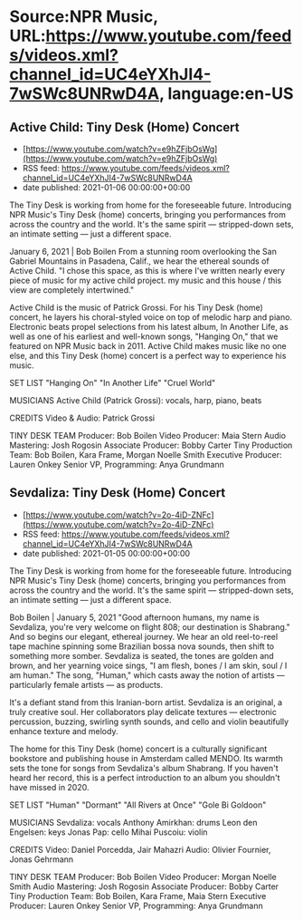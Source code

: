 # Source:NPR Music, URL:https://www.youtube.com/feeds/videos.xml?channel_id=UC4eYXhJI4-7wSWc8UNRwD4A, language:en-US

## Active Child: Tiny Desk (Home) Concert
 - [https://www.youtube.com/watch?v=e9hZFjbOsWg](https://www.youtube.com/watch?v=e9hZFjbOsWg)
 - RSS feed: https://www.youtube.com/feeds/videos.xml?channel_id=UC4eYXhJI4-7wSWc8UNRwD4A
 - date published: 2021-01-06 00:00:00+00:00

The Tiny Desk is working from home for the foreseeable future. Introducing NPR Music's Tiny Desk (home) concerts, bringing you performances from across the country and the world. It's the same spirit — stripped-down sets, an intimate setting — just a different space.

January 6, 2021 | Bob Boilen
From a stunning room overlooking the San Gabriel Mountains in Pasadena, Calif., we hear the ethereal sounds of Active Child. "I chose this space, as this is where I've written nearly every piece of music for my active child project. my music and this house / this view are completely intertwined."

Active Child is the music of Patrick Grossi. For his Tiny Desk (home) concert, he layers his choral-styled voice on top of melodic harp and piano. Electronic beats propel selections from his latest album, In Another Life, as well as one of his earliest and well-known songs, "Hanging On," that we featured on NPR Music back in 2011. Active Child makes music like no one else, and this Tiny Desk (home) concert is a perfect way to experience his music.

SET LIST
"Hanging On"
"In Another Life"
"Cruel World"

MUSICIANS
Active Child (Patrick Grossi): vocals, harp, piano, beats

CREDITS
Video & Audio: Patrick Grossi

TINY DESK TEAM
Producer: Bob Boilen
Video Producer: Maia Stern
Audio Mastering: Josh Rogosin
Associate Producer: Bobby Carter
Tiny Production Team: Bob Boilen, Kara Frame, Morgan Noelle Smith
Executive Producer: Lauren Onkey
Senior VP, Programming: Anya Grundmann

## Sevdaliza: Tiny Desk (Home) Concert
 - [https://www.youtube.com/watch?v=2o-4iD-ZNFc](https://www.youtube.com/watch?v=2o-4iD-ZNFc)
 - RSS feed: https://www.youtube.com/feeds/videos.xml?channel_id=UC4eYXhJI4-7wSWc8UNRwD4A
 - date published: 2021-01-05 00:00:00+00:00

The Tiny Desk is working from home for the foreseeable future. Introducing NPR Music's Tiny Desk (home) concerts, bringing you performances from across the country and the world. It's the same spirit — stripped-down sets, an intimate setting — just a different space.

Bob Boilen | January 5, 2021 
"Good afternoon humans, my name is Sevdaliza, you're very welcome on flight 808; our destination is Shabrang." And so begins our elegant, ethereal journey. We hear an old reel-to-reel tape machine spinning some Brazilian bossa nova sounds, then shift to something more somber. Sevdaliza is seated, the tones are golden and brown, and her yearning voice sings, "I am flesh, bones / I am skin, soul / I am human." The song, "Human," which casts away the notion of artists — particularly female artists — as products.

It's a defiant stand from this Iranian-born artist. Sevdaliza is an original, a truly creative soul. Her collaborators play delicate textures — electronic percussion, buzzing, swirling synth sounds, and cello and violin beautifully enhance texture and melody.

The home for this Tiny Desk (home) concert is a culturally significant bookstore and publishing house in Amsterdam called MENDO. Its warmth sets the tone for songs from Sevdaliza's album Shabrang. If you haven't heard her record, this is a perfect introduction to an album you shouldn't have missed in 2020.

SET LIST
"Human"
"Dormant"
"All Rivers at Once"
"Gole Bi Goldoon"

MUSICIANS
Sevdaliza: vocals
Anthony Amirkhan: drums
Leon den Engelsen: keys
Jonas Pap: cello
Mihai Puscoiu: violin

CREDITS
Video: Daniel Porcedda, Jair Mahazri
Audio: Olivier Fournier, Jonas Gehrmann

TINY DESK TEAM
Producer: Bob Boilen
Video Producer: Morgan Noelle Smith
Audio Mastering: Josh Rogosin
Associate Producer: Bobby Carter
Tiny Production Team: Bob Boilen, Kara Frame, Maia Stern
Executive Producer: Lauren Onkey
Senior VP, Programming: Anya Grundmann

